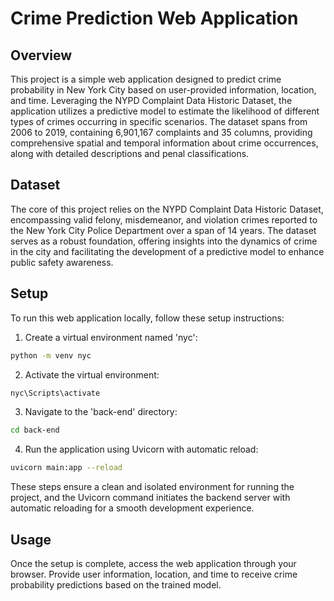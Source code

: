 # Crime Prediction Web Application

## Overview

This project is a simple web application designed to predict crime probability in New York City based on user-provided information, location, and time. Leveraging the NYPD Complaint Data Historic Dataset, the application utilizes a predictive model to estimate the likelihood of different types of crimes occurring in specific scenarios. The dataset spans from 2006 to 2019, containing 6,901,167 complaints and 35 columns, providing comprehensive spatial and temporal information about crime occurrences, along with detailed descriptions and penal classifications.

## Dataset

The core of this project relies on the NYPD Complaint Data Historic Dataset, encompassing valid felony, misdemeanor, and violation crimes reported to the New York City Police Department over a span of 14 years. The dataset serves as a robust foundation, offering insights into the dynamics of crime in the city and facilitating the development of a predictive model to enhance public safety awareness.

## Setup

To run this web application locally, follow these setup instructions:

1. Create a virtual environment named 'nyc':

```bash
python -m venv nyc
```

2. Activate the virtual environment:

```bash
nyc\Scripts\activate
```

3. Navigate to the 'back-end' directory:

```bash
cd back-end
```

4. Run the application using Uvicorn with automatic reload:

```bash
uvicorn main:app --reload
```

These steps ensure a clean and isolated environment for running the project, and the Uvicorn command initiates the backend server with automatic reloading for a smooth development experience.

## Usage

Once the setup is complete, access the web application through your browser. Provide user information, location, and time to receive crime probability predictions based on the trained model.


